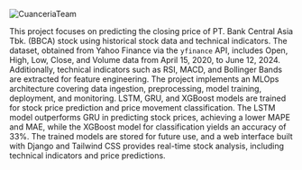 ![CuanceriaTeam](https://github.com/user-attachments/assets/0debb966-23c4-4aec-a606-861d2761efc1)

This project focuses on predicting the closing price of PT. Bank Central Asia Tbk. (BBCA) stock using historical stock data and technical indicators. The dataset, obtained from Yahoo Finance via the `yfinance` API, includes Open, High, Low, Close, and Volume data from April 15, 2020, to June 12, 2024. Additionally, technical indicators such as RSI, MACD, and Bollinger Bands are extracted for feature engineering. The project implements an MLOps architecture covering data ingestion, preprocessing, model training, deployment, and monitoring. LSTM, GRU, and XGBoost models are trained for stock price prediction and price movement classification. The LSTM model outperforms GRU in predicting stock prices, achieving a lower MAPE and MAE, while the XGBoost model for classification yields an accuracy of 33%. The trained models are stored for future use, and a web interface built with Django and Tailwind CSS provides real-time stock analysis, including technical indicators and price predictions.
